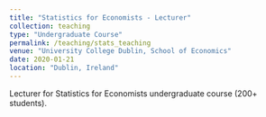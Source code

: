 ```yaml
---
title: "Statistics for Economists - Lecturer"
collection: teaching
type: "Undergraduate Course"
permalink: /teaching/stats_teaching
venue: "University College Dublin, School of Economics"
date: 2020-01-21
location: "Dublin, Ireland"
---
```


Lecturer for Statistics for Economists undergraduate course (200+ students).
